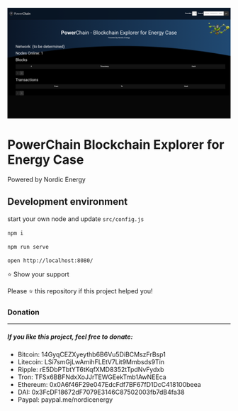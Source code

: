 
![Screenshot](content/uploads/screenshot-1.png)


PowerChain Blockchain Explorer for Energy Case
=====================================
Powered by Nordic Energy


Development environment
-----------------------

start your own node and update `src/config.js`

`npm i`

`npm run serve`

`open http://localhost:8080/`



⭐️ Show your support

Please ⭐️ this repository if this project helped you!



### Donation
-----------------------

##### If you like this project, feel free to donate:

* Bitcoin:  14GyqCEZXyeythb6B6Vu5DiBCMszFrBsp1
* Litecoin: LSi7smGjLwAmihFLEtV7Lit9Mmbsds9Tin
* Ripple: rE5DbPTbtYT6tKqfXMD8352tTpdNvFydxb
* Tron: TFSx6BBFNdxXoJJrTEWGEekTmb1AwNEEca
* Ethereum: 0x0A6f46F29e047EdcFdf7BF67fD1DcC418100beea
* DAI: 0x3FcDF18672dF7079E3146C87502003fb7dB4fa38
* Paypal: paypal.me/nordicenergy
